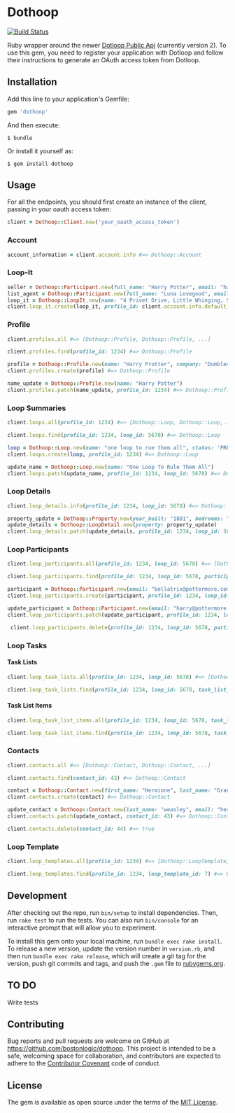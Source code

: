 # Dothoop #

[![Build Status](https://travis-ci.org/bostonlogic/dothoop.svg?branch=master)](https://travis-ci.org/bostonlogic/dothoop)

Ruby wrapper around the newer [Dotloop Public Api](https://dotloop.github.io/public-api/) (currently version 2). To use this gem, you need to register your application with Dotloop and follow their instructions to generate an OAuth access token from Dotloop.

## Installation ##

Add this line to your application's Gemfile:

```ruby
gem 'dothoop'
```

And then execute:

    $ bundle

Or install it yourself as:

    $ gem install dothoop

## Usage ##

For all the endpoints, you should first create an instance of the client, passing in your oauth access token:

```ruby
client = Dothoop::Client.new('your_oauth_access_token')
```

### Account ###

```ruby
account_information = client.account.info #=> Dothoop::Account
```

### Loop-It ###

```ruby
seller = Dothoop::Participant.new(full_name: "Harry Potter", email: "harry@potermore.com", role: "SELLER")
list_agent = Dothoop::Participant.new(full_name: "Luna Lovegood", email: "luna@pottermore.com", role: "LISTING_AGENT")
loop_it = Dothoop::LoopIt.new(name: "4 Privet Drive, Little Whinging, Surrey, England, Great Britain - Harry Potter", transaction_type: "LISTING_FOR_SALE", status: "PRE_LISTING", participants: [seller, list_agent])
client.loop_it.create(loop_it, profile_id: client.account.info.default_profile_id) # => Dothoop::LoopIt
```

### Profile ###
```ruby
client.profiles.all #=> [Dothoop::Profile, Dothoop::Profile, ...]

client.profiles.find(profile_id: 1234) #=> Dothoop::Profile

profile = Dothoop::Profile.new(name: "Harry Protter", company: "Dumbledore's Army", phone: "1234567890", fax: "2345678901", address: "4 Privet Drive", city: "Little Whinging", state: "NY", zipcode: "10005")
client.profiles.create(profile) #=> Dothoop::Profile

name_update = Dothoop::Profile.new(name: "Harry Potter")
client.profiles.patch(name_update, profile_id: 1234) #=> Dothoop::Profile
```

### Loop Summaries ###
```ruby
client.loops.all(profile_id: 1234) #=> [Dothoop::Loop, Dothoop::Loop,...]

client.loops.find(profile_id: 1234, loop_id: 5678) #=> Dothoop::Loop

loop = Dothoop::Loop.new(name: "one loop to rue them all", status: 'PRE_LISTING', transactionType: 'LISTING_FOR_SALE')
client.loops.create(loop, profile_id: 1234) #=> Dothoop::Loop

update_name = Dothoop::Loop.new(name: "One Loop To Rule Them All")
client.loops.patch(update_name, profile_id: 1234, loop_id: 5678) #=> Dothoop::Loop
```

### Loop Details ###
```ruby
client.loop_details.info(profile_id: 1234, loop_id: 5678) #=> Dothoop::LoopDetail

property_update = Dothoop::Property.new(year_built: "1881", bedrooms: "5", square_footage: "choranaptyxic", school_district: "Hogwarts", type: "Magical", bathtrooms: "5", lot_size: "7")
update_details = Dothoop::LoopDetail.new(property: property_update)
client.loop_details.patch(update_details, profile_id: 1234, loop_id: 5678) #=> Dothoop::LoopDetail
```

### Loop Participants ###
```ruby
client.loop_participants.all(profile_id: 1234, loop_id: 5678) #=> [Dothoop::Participant, Dothoop::Participant, ...]

client.loop_participants.find(profile_id: 1234, loop_id: 5678, participant_id: 91011) #=> Dothoop::Participant

participant = Dothoop::Participant.new(email: "bellatrix@pottermore.com", name: "Bellatrix LeStrange", role: "LANDLORD")
client.loop_participants.create(participant, profile_id: 1234, loop_id: 5678) #=> Dothoop::Participant

update_participant = Dothoop::Participant.new(email: "harry@pottermore.com")
client.loop_participants.patch(update_participant, profile_id: 1234, loop_id: 5678, participant_id: 91011) #=> Dothoop::Participant

 client.loop_participants.delete(profile_id: 1234, loop_id: 5678, participant_id: 91011) #=> true
```

### Loop Tasks ###

#### Task Lists ####

```ruby
client.loop_task_lists.all(profile_id: 1234, loop_id: 5678) #=> [Dothoop::TaskList, Dothoop::TaskList, ...]

client.loop_task_lists.find(profile_id: 1234, loop_id: 5678, task_list_id: 12321) #=> Dothoop::TaskList
```

#### Task List Items ####
```ruby
client.loop_task_list_items.all(profile_id: 1234, loop_id: 5678, task_list_id: 12321) #=> [Dothoop::LoopTaskListItem, Dothoop::LoopTaskListItem, ...]

client.loop_task_list_items.find(profile_id: 1234, loop_id: 5678, task_list_id: 12321, task_list_item_id: 18181) #=> Dothoop::LoopTaskListItem
```

### Contacts ###
```ruby
client.contacts.all #=> [Dothoop::Contact, Dothoop::Contact, ...]

client.contacts.find(contact_id: 43) #=> Dothoop::Contact

contact = Dothoop::Contact.new(first_name: "Hermione", last_name: "Granger", email: "hermione@hogwarts.com", home: "1234567890")
client.contacts.create(contact) #=> Dothoop::Contact

update_contact = Dothoop::Contact.new(last_name: "weasley", email: "hermione@pottermore.com")
client.contacts.patch(update_contact, contact_id: 43) #=> Dothoop::Contact

client.contacts.delete(contact_id: 44) #=> true
```

### Loop Template ###
```ruby
client.loop_templates.all(profile_id: 1234) #=> [Dothoop::LoopTemplate, Dothoop::LoopTemplate, ...]

client.loop_templates.find(profile_id: 1234, loop_template_id: 7) #=> Dothoop::LoopTemplate
```

## Development ##

After checking out the repo, run `bin/setup` to install dependencies. Then, run `rake test` to run the tests. You can also run `bin/console` for an interactive prompt that will allow you to experiment.

To install this gem onto your local machine, run `bundle exec rake install`. To release a new version, update the version number in `version.rb`, and then run `bundle exec rake release`, which will create a git tag for the version, push git commits and tags, and push the `.gem` file to [rubygems.org](https://rubygems.org).

## TO DO ##
Write tests

## Contributing ##

Bug reports and pull requests are welcome on GitHub at https://github.com/bostonlogic/dothoop. This project is intended to be a safe, welcoming space for collaboration, and contributors are expected to adhere to the [Contributor Covenant](http://contributor-covenant.org) code of conduct.


## License ##

The gem is available as open source under the terms of the [MIT License](http://opensource.org/licenses/MIT).
